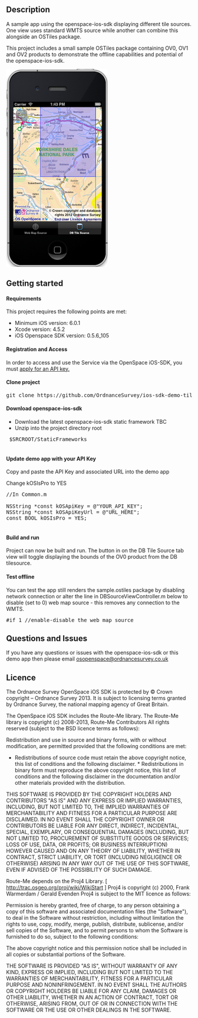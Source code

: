 Description
---

A sample app using the openspace-ios-sdk displaying different tile sources. One view uses standard WMTS source while another can combine this alongside an OSTiles package.

This project includes a small sample OSTiles package containing OV0, OV1 and OV2 products to demonstrate the offline capabilities and potential of the openspace-ios-sdk.



![ScreenShot](https://github.com/OrdnanceSurvey/ios-sdk-demo-tilesources/raw/master/screenshot.png "Screenshot of demo app")


Getting started
---
#### Requirements

This project requires the following points are met:

- Minimum iOS version: 6.0.1
- Xcode version: 4.5.2
- iOS Openspace SDK version: 0.5.6_105


#### Registration and Access

In order to access and use the Service via the OpenSpace iOS-SDK, you must [apply for an API key.](https://github.com/OrdnanceSurvey/openspace-ios-sdk#registration-and-access)


#### Clone project

<pre>
git clone https://github.com/OrdnanceSurvey/ios-sdk-demo-tilesources.git
</pre>

#### Download openspace-ios-sdk

 - Download the latest openspace-ios-sdk static framework TBC 
 - Unzip into the project directory root
 <pre>
 $SRCROOT/StaticFrameworks
 </pre>
 

#### Update demo app with your API Key

Copy and paste the API Key and associated URL into the demo app

Change kOSIsPro to YES

<pre>
//In Common.m

NSString *const kOSApiKey = @"YOUR_API_KEY";
NSString *const kOSApiKeyUrl = @"URL_HERE";
const BOOL kOSIsPro = YES;

</pre>

#### Build and run

Project can now be built and run. The button in on the DB Tile Source tab view will toggle displaying the bounds of the OV0 product from the DB tilesource.

#### Test offline

You can test the app still renders the sample.ostiles package by disabling network connection or alter the line in DBSourceViewController.m below to disable (set to 0) web map source - this removes any connection to the WMTS.

<pre>
#if 1 //enable-disable the web map source
</pre>

Questions and Issues
-------

If you have any questions or issues with the openspace-ios-sdk or this demo app then please email osopenspace@ordnancesurvey.co.uk

Licence
-------

The Ordnance Survey OpenSpace iOS SDK is protected by © Crown copyright – Ordnance Survey 2013. It is subject to licensing terms granted by Ordnance Survey, the national mapping agency of Great Britain.

The OpenSpace iOS SDK includes the Route-Me library. The Route-Me
library is copyright (c) 2008-2013, Route-Me Contributors All rights reserved
(subject to the BSD licence terms as follows):

Redistribution and use in source and binary forms, with or without
modification, are permitted provided that the following conditions are met:

* Redistributions of source code must retain the above copyright notice, this
  list of conditions and the following disclaimer. * Redistributions in binary
  form must reproduce the above copyright notice, this list of conditions and
  the following disclaimer in the documentation and/or other materials provided
  with the distribution.

THIS SOFTWARE IS PROVIDED BY THE COPYRIGHT HOLDERS AND CONTRIBUTORS "AS IS"
AND ANY EXPRESS OR IMPLIED WARRANTIES, INCLUDING, BUT NOT LIMITED TO, THE
IMPLIED WARRANTIES OF MERCHANTABILITY AND FITNESS FOR A PARTICULAR PURPOSE ARE
DISCLAIMED. IN NO EVENT SHALL THE COPYRIGHT OWNER OR CONTRIBUTORS BE LIABLE
FOR ANY DIRECT, INDIRECT, INCIDENTAL, SPECIAL, EXEMPLARY, OR CONSEQUENTIAL
DAMAGES (INCLUDING, BUT NOT LIMITED TO, PROCUREMENT OF SUBSTITUTE GOODS OR
SERVICES; LOSS OF USE, DATA, OR PROFITS; OR BUSINESS INTERRUPTION) HOWEVER
CAUSED AND ON ANY THEORY OF LIABILITY, WHETHER IN CONTRACT, STRICT LIABILITY,
OR TORT (INCLUDING NEGLIGENCE OR OTHERWISE) ARISING IN ANY WAY OUT OF THE USE
OF THIS SOFTWARE, EVEN IF ADVISED OF THE POSSIBILITY OF SUCH DAMAGE.

Route-Me depends on the Proj4 Library. [ http://trac.osgeo.org/proj/wiki/WikiStart ]
Proj4 is copyright (c) 2000, Frank
Warmerdam / Gerald Evenden Proj4 is subject to the MIT licence as follows:

Permission is hereby granted, free of charge, to any person obtaining a copy
of this software and associated documentation files (the "Software"), to deal
in the Software without restriction, including without limitation the rights
to use, copy, modify, merge, publish, distribute, sublicense, and/or sell
copies of the Software, and to permit persons to whom the Software is
furnished to do so, subject to the following conditions:

The above copyright notice and this permission notice shall be included in
all copies or substantial portions of the Software.

THE SOFTWARE IS PROVIDED "AS IS", WITHOUT WARRANTY OF ANY KIND, EXPRESS OR
IMPLIED, INCLUDING BUT NOT LIMITED TO THE WARRANTIES OF MERCHANTABILITY,
FITNESS FOR A PARTICULAR PURPOSE AND NONINFRINGEMENT. IN NO EVENT SHALL THE
AUTHORS OR COPYRIGHT HOLDERS BE LIABLE FOR ANY CLAIM, DAMAGES OR OTHER
LIABILITY, WHETHER IN AN ACTION OF CONTRACT, TORT OR OTHERWISE, ARISING FROM,
OUT OF OR IN CONNECTION WITH THE SOFTWARE OR THE USE OR OTHER DEALINGS IN THE
SOFTWARE.

